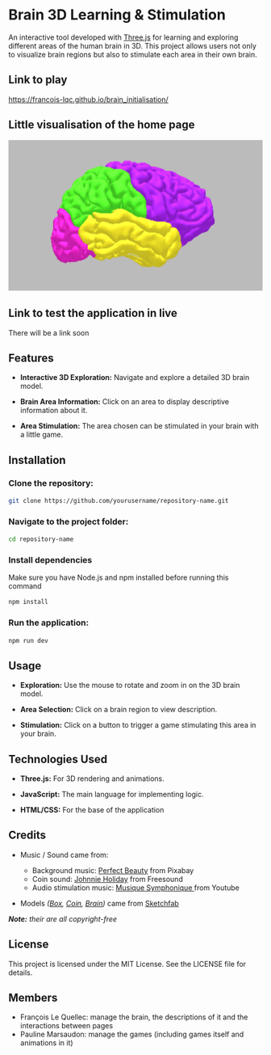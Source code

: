 # Brain 3D Learning & Stimulation

An interactive tool developed with [Three.js](https://threejs.org/) for learning and exploring different areas of the human brain in 3D. This project allows users not only to visualize brain regions but also to stimulate each area in their own brain.

## Link to play
https://francois-lqc.github.io/brain_initialisation/

## Little visualisation of the home page
[![Little overview](/public/assets/images_videos/demo.png)](/public/assets/images_videos/demo.mp4)

## Link to test the application in live
There will be a link soon

## Features
- **Interactive 3D Exploration:** Navigate and explore a detailed 3D brain model.

- **Brain Area Information:** Click on an area to display descriptive information about it.

- **Area Stimulation:** The area chosen can be stimulated in your brain with a little game.


## Installation
### Clone the repository:
```bash
git clone https://github.com/yourusername/repository-name.git
```

### Navigate to the project folder:
```bash
cd repository-name
```

### Install dependencies
Make sure you have Node.js and npm installed before running this command
```bash
npm install
```

### Run the application:
```bash
npm run dev
```

## Usage
- **Exploration:** Use the mouse to rotate and zoom in on the 3D brain model.

- **Area Selection:** Click on a brain region to view description.

- **Stimulation:** Click on a button to trigger a game stimulating this area in your brain.

## Technologies Used
- **Three.js:** For 3D rendering and animations.

- **JavaScript:** The main language for implementing logic.

- **HTML/CSS:** For the base of the application

## Credits

- Music / Sound came from:
  - Background music:  [Perfect Beauty](https://pixabay.com/fr/music/impulsions-perfect-beauty-191271/) from Pixabay
  - Coin sound: [Johnnie Holiday](https://freesound.org/people/Johnnie_Holiday/sounds/671374/) from Freesound
  - Audio stimulation music: [Musique Symphonique ](https://www.youtube.com/watch?v=nWElBRjYT8U) from Youtube

- Models *([Box](https://sketchfab.com/3d-models/empty-wooden-treasure-chest-613238aa14a64797aae04a0ce18a0003), [Coin](https://sketchfab.com/3d-models/coin-dfa5d2e83f9f4cb4a53fe6f109f3dbb8), [Brain](https://sketchfab.com/3d-models/color-coded-labeled-major-lobes-of-the-brain-2e0c39b0ec834469a629a216ca954686))* came from [Sketchfab](https://sketchfab.com/)

***Note:** their are all copyright-free*

## License
This project is licensed under the MIT License. See the LICENSE file for details.

## Members
- François Le Quellec: manage the brain, the descriptions of it and the interactions between pages
- Pauline Marsaudon: manage the games (including games itself and animations in it)
